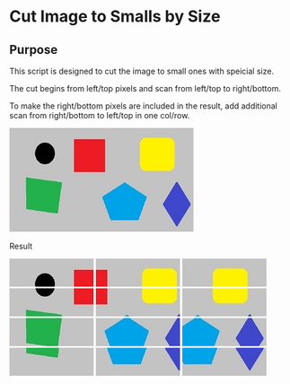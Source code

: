 # Cut Image to Smalls by Size

## Purpose

This script is designed to cut the image to small ones with speicial size.

The cut begins from left/top pixels and scan from left/top to right/bottom.

To make the right/bottom pixels are included in the result, add additional scan from right/bottom to left/top in one col/row.

![raw](/in/own_example.jpg)

Result


![raw](/out/rgb_00000.jpg) ![raw](/out/rgb_00004.jpg) ![raw](/out/rgb_00008.jpg)
![raw](/out/rgb_00001.jpg) ![raw](/out/rgb_00005.jpg) ![raw](/out/rgb_00009.jpg)
![raw](/out/rgb_00002.jpg) ![raw](/out/rgb_00006.jpg) ![raw](/out/rgb_00010.jpg)
![raw](/out/rgb_00003.jpg) ![raw](/out/rgb_00007.jpg) ![raw](/out/rgb_00011.jpg)


